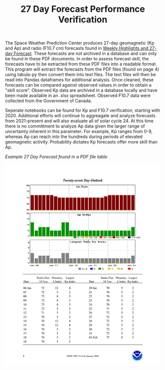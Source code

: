 <center><h1>27 Day Forecast Performance Verification</h1></center><br>

The Space Weather Prediction Center produces 27-day geomagnetic (Kp and Ap) and radio (F10.7 cm) forecasts found in [Weekly Highlights and 27-day Forecast](https://www.swpc.noaa.gov/products/weekly-highlights-and-27-day-forecast). These forecasts are not archived in a database and can only be found in these PDF documents. In order to assess forecast skill, the forecasts have to be extracted from these PDF files into a readable format. This program will extract the forecasts from the PDF files (found on page 4) using tabula-py then convert them into text files. The text files will then be read into Pandas dataframes for additional analysis. Once cleaned, these forecasts can be compared against observed values in order to obtain a "skill score". Observed Kp data are archived in a database locally and have been made available in an .xlsx spreadsheet. Observed F10.7 data were collected from the Government of Canada.

Seperate notebooks can be found for Kp and F10.7 verification, starting with 2020. Additional efforts will continue to aggreagate and analyze forecasts from 2021-present and will also evaluate all of solar cycle 24. At this time there is no committment to analyze Ap data given the larger range of uncertainty inherent in this parameter. For example, Kp ranges from 0-9, whereas Ap can reach into the hundreds during periods of elevated geomagnetic activity. Probability dictates Kp forecasts offer more skill than Ap.


*Example 27 Day Forecast found in a PDF file table*

![EXAMPLE 27 DAY FORECAST in PDF FORMAT](https://github.com/sunnysidedenver/swpc_27day/blob/main/Example%20Forecast.PNG)
